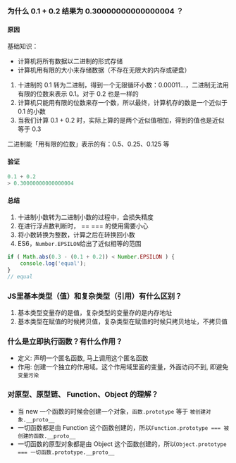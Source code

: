 ### 为什么 0.1 + 0.2 结果为 0.30000000000000004 ？

#### 原因
基础知识：
- 计算机将所有数据以二进制的形式存储
- 计算机用有限的大小来存储数据（不存在无限大的内存或硬盘）

1. 十进制的 0.1 转为二进制，得到一个无限循环小数：0.00011…，二进制无法用有限的位数来表示 0.1。对于 0.2 也是一样的
2. 计算机只能用有限的位数来存一个数，所以最终，计算机存的数是一个近似于 0.1 的小数
3. 当我们计算 0.1 + 0.2 时，实际上算的是两个近似值相加，得到的值也是近似等于 0.3

二进制能「用有限的位数」表示的有：0.5、0.25、0.125 等

#### 验证

```js
0.1 + 0.2
> 0.30000000000000004
```

#### 总结

1. 十进制小数转为二进制小数的过程中，会损失精度
2. 在进行浮点数判断时， == === 的使用需要小心
3. 将小数转换为整数，计算之后在转换回小数
4. ES6，`Number.EPSILON`给出了近似相等的范围
```js
if ( Math.abs(0.3 - (0.1 + 0.2)) < Number.EPSILON ) {
    console.log('equal');
}
// equal
```

### JS里基本类型（值）和复杂类型（引用）有什么区别？

1. 基本类型变量存的是值，复杂类型的变量存的是内存地址
2. 基本类型在赋值的时候拷贝值，复杂类型在赋值的时候只拷贝地址，不拷贝值

### 什么是立即执行函数？有什么作用？

- 定义: 声明一个匿名函数, 马上调用这个匿名函数
- 作用: 创建一个独立的作用域。这个作用域里面的变量，外面访问不到, 即避免`变量污染`

### 对原型、原型链、 Function、Object 的理解？

- 当 new 一个函数的时候会创建一个对象，`函数.prototype` 等于 `被创建对象.__proto__`
- 一切函数都是由 Function 这个函数创建的，所以`Function.prototype === 被创建的函数.__proto__`
- 一切函数的原型对象都是由 Object 这个函数创建的，所以`Object.prototype === 一切函数.prototype.__proto__`

